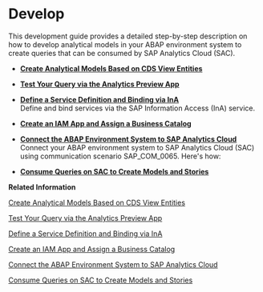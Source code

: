 <!-- loiodf5c477f06a74a578b44a6211a35637e -->

# Develop

This development guide provides a detailed step-by-step description on how to develop analytical models in your ABAP environment system to create queries that can be consumed by SAP Analytics Cloud \(SAC\).

-   **[Create Analytical Models Based on CDS View Entities](Create_Analytical_Models_Based_on_CDS_View_Entities_822ea28.md "")**  

-   **[Test Your Query via the Analytics Preview App](Test_Your_Query_via_the_Analytics_Preview_App_1813ca4.md "")**  

-   **[Define a Service Definition and Binding via InA](Define_a_Service_Definition_and_Binding_via_InA_e8a5adb.md "Define and bind services via the SAP Information Access (InA) service.")**  
Define and bind services via the SAP Information Access \(InA\) service.
-   **[Create an IAM App and Assign a Business Catalog](Create_an_IAM_App_and_Assign_a_Business_Catalog_27013aa.md "")**  

-   **[Connect the ABAP Environment System to SAP Analytics Cloud](Connect_the_ABAP_Environment_System_to_SAP_Analytics_Cloud_a102853.md "Connect your
		ABAP environment system to SAP Analytics Cloud (SAC) using communication scenario
		SAP_COM_0065. Here's how:")**  
Connect your ABAP environment system to SAP Analytics Cloud \(SAC\) using communication scenario SAP\_COM\_0065. Here's how:
-   **[Consume Queries on SAC to Create Models and Stories](Consume_Queries_on_SAC_to_Create_Models_and_Stories_616ba1d.md "")**  


**Related Information**  


[Create Analytical Models Based on CDS View Entities](Create_Analytical_Models_Based_on_CDS_View_Entities_822ea28.md "")

[Test Your Query via the Analytics Preview App](Test_Your_Query_via_the_Analytics_Preview_App_1813ca4.md "")

[Define a Service Definition and Binding via InA](Define_a_Service_Definition_and_Binding_via_InA_e8a5adb.md "Define and bind services via the SAP Information Access (InA) service.")

[Create an IAM App and Assign a Business Catalog](Create_an_IAM_App_and_Assign_a_Business_Catalog_27013aa.md "")

[Connect the ABAP Environment System to SAP Analytics Cloud](Connect_the_ABAP_Environment_System_to_SAP_Analytics_Cloud_a102853.md "Connect your ABAP environment system to SAP Analytics Cloud (SAC) using communication scenario SAP_COM_0065. Here's how:")

[Consume Queries on SAC to Create Models and Stories](Consume_Queries_on_SAC_to_Create_Models_and_Stories_616ba1d.md "")

